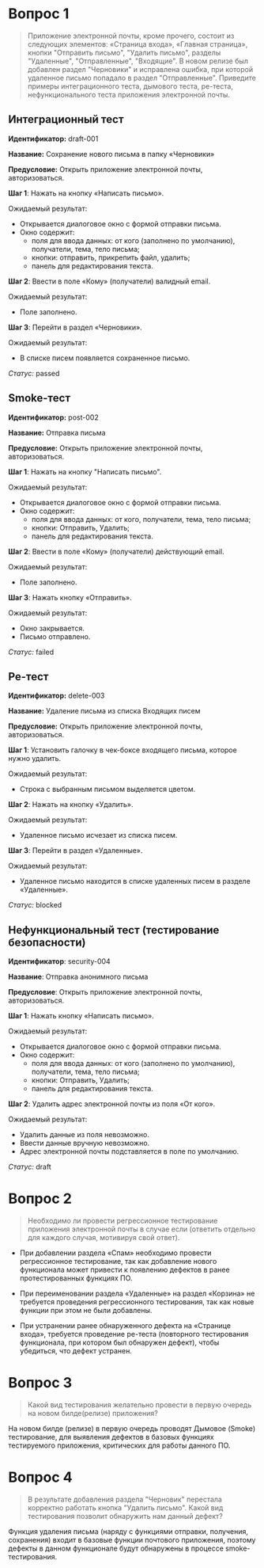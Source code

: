 # Вопрос 1
> Приложение электронной почты, кроме прочего, состоит из следующих элементов: «Страница входа», «Главная страница», кнопки "Отправить письмо", "Удалить письмо", разделы "Удаленные", "Отправленные", "Входящие". В новом релизе был добавлен раздел "Черновики" и исправлена ошибка, при которой удаленное письмо попадало в раздел "Отправленные". Приведите примеры интеграционного теста, дымового теста, ре-теста, нефункционального теста приложения электронной почты.

## Интеграционный тест

**Идентификатор:** draft-001

**Название:** Сохранение нового письма в папку «Черновики»

**Предусловие:** Открыть приложение электронной почты, авторизоваться.

**Шаг 1**: Нажать на кнопку «Написать письмо».

Ожидаемый результат:
- Открывается диалоговое окно с формой отправки письма.
- Окно содержит:
    - поля для ввода данных: от кого (заполнено по умолчанию), получатели, тема, тело письма;
    - кнопки: отправить, прикрепить файл, удалить;
    - панель для редактирования текста.

**Шаг 2**: Ввести в поле «Кому» (получатели) валидный email.

Ожидаемый результат:
- Поле заполнено.

**Шаг 3**: Перейти в раздел «Черновики».

Ожидаемый результат:
- В списке писем появляется сохраненное письмо.

_Статус:_ passed

## Smoke-тест

**Идентификатор:** post-002

**Название:** Отправка письма

**Предусловие:** Открыть приложение электронной почты, авторизоваться.

**Шаг 1**: Нажать на кнопку "Написать письмо".

Ожидаемый результат:
- Открывается диалоговое окно с формой отправки письма.
- Окно содержит:
    - поля для ввода данных: от кого, получатели, тема, тело письма;
    - кнопки: Отправить, Удалить;
    - панель для редактирования текста.

**Шаг 2**: Ввести в поле «Кому» (получатели) действующий email.

Ожидаемый результат:
- Поле заполнено.

**Шаг 3**: Нажать кнопку «Отправить».

Ожидаемый результат:
- Окно закрывается.
- Письмо отправлено.

_Статус:_ failed

## Ре-тест

**Идентификатор:** delete-003

**Название:** Удаление письма из списка Входящих писем

**Предусловие:** Открыть приложение электронной почты, авторизоваться.

**Шаг 1**: Установить галочку в чек-боксе входящего письма, которое нужно удалить.

Ожидаемый результат:
- Строка с выбранным письмом выделяется цветом.

**Шаг 2**: Нажать на кнопку «Удалить».

Ожидаемый результат:
- Удаленное письмо исчезает из списка писем.

**Шаг 3**: Перейти в раздел «Удаленные».

Ожидаемый результат:
- Удаленное письмо находится в списке удаленных писем в разделе «Удаленные».

_Статус:_ blocked

## Нефункциональный тест (тестирование безопасности)

**Идентификатор**: security-004

**Название**: Отправка анонимного письма

**Предусловие**: Открыть приложение электронной почты, авторизоваться.

**Шаг 1**: Нажать кнопку «Написать письмо».

Ожидаемый результат:
- Открывается диалоговое окно с формой отправки письма.
- Окно содержит:
    - поля для ввода данных: от кого (заполнено по умолчанию), получатели, тема, тело письма;
    - кнопки: Отправить, Удалить;
    - панель для редактирования текста.

**Шаг 2**: Удалить адрес электронной почты из поля «От кого».

Ожидаемый результат:
- Удалить данные из поля невозможно.
- Ввести данные вручную невозможно.
- Адрес электронной почты подставляется в поле по умолчанию.

_Статус:_ draft

# Вопрос 2
> Необходимо ли провести регрессионное тестирование приложения электронной почты в случае если (ответить отдельно для каждого случая, мотивируя свой ответ).

- При добавлении раздела «Спам» необходимо провести регрессионное тестирование, так как добавление нового функционала может привести к появлению дефектов в ранее протестированных функциях ПО.

- При переименовании раздела «Удаленные» на раздел «Корзина» не требуется проведения регрессионного тестирования, так как новые функции при этом не были добавлены.

- При устранении ранее обнаруженного дефекта на «Странице входа», требуется проведение ре-теста (повторного тестирования функционала, при котором был обнаружен дефект), чтобы убедиться, что дефект устранен.

# Вопрос 3
> Какой вид тестирования желательно провести в первую очередь на новом билде(релизе) приложения?

На новом билде (релизе) в первую очередь проводят Дымовое (Smoke) тестирование, для выявления дефектов в базовых функциях тестируемого приложения, критических для работы данного ПО.

# Вопрос 4
> В результате добавления раздела "Черновик" перестала корректно работать кнопка "Удалить письмо". Какой вид тестирования позволит обнаружить нам данный дефект?

Функция удаления письма (наряду с функциями отправки, получения, сохранения) входит в базовые функции почтового приложения, поэтому дефекты в данном функционале будут обнаружены в процессе smoke-тестирования.
